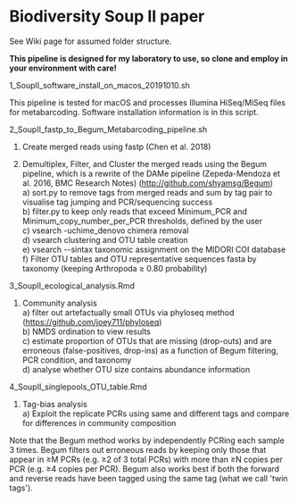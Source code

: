 # Biodiversity Soup II paper

See Wiki page for assumed folder structure.  

**This pipeline is designed for my laboratory to use, so clone and employ in your environment with care!**

1_SoupII_software_install_on_macos_20191010.sh  

This pipeline is tested for macOS and processes Illumina HiSeq/MiSeq files for metabarcoding. Software installation information is in this script.  

2_SoupII_fastp_to_Begum_Metabarcoding_pipeline.sh  
1. Create merged reads using fastp (Chen et al. 2018)  

2. Demultiplex, Filter, and Cluster the merged reads using the Begum pipeline, which is a rewrite of the DAMe pipeline (Zepeda-Mendoza et al. 2016, BMC Research Notes) (http://github.com/shyamsg/Begum)  
a)  sort.py to remove tags from merged reads and sum by tag pair to visualise tag jumping and PCR/sequencing success  
b)  filter.py to keep only reads that exceed Minimum_PCR and Minimum_copy_number_per_PCR thresholds, defined by the user  
c)  vsearch -uchime_denovo chimera removal  
d)  vsearch clustering and OTU table creation  
e)  vsearch --sintax taxonomic assignment on the MIDORI COI database  
f)  Filter OTU tables and OTU representative sequences fasta by taxonomy (keeping Arthropoda ≥ 0.80 probability)  

3_SoupII_ecological_analysis.Rmd  
1. Community analysis  
a) filter out artefactually small OTUs via phyloseq method (https://github.com/joey711/phyloseq)  
b) NMDS ordination to view results  
c) estimate proportion of OTUs that are missing (drop-outs) and are erroneous (false-positives, drop-ins) as a function of Begum filtering, PCR condition, and taxonomy  
d) analyse whether OTU size contains abundance information    

4_SoupII_singlepools_OTU_table.Rmd   
1. Tag-bias analysis  
a) Exploit the replicate PCRs using same and different tags and compare for differences in community composition  

Note that the Begum method works by independently PCRing each sample 3 times.  Begum filters out erroneous reads by keeping only those that appear in ≥M PCRs (e.g. ≥2 of 3 total PCRs) with more than ≥N copies per PCR (e.g. ≥4 copies per PCR). Begum also works best if both the forward and reverse reads have been tagged using the same tag (what we call 'twin tags').
